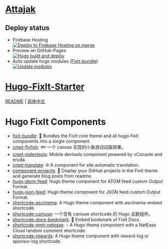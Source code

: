 # [Attajak](https://attajak.web.app)

## Deploy status

- Firebase Hosting  
[![Deploy to Firebase Hosting on merge](https://github.com/attajak/attajak.web.app/actions/workflows/firebase-hosting-merge.yml/badge.svg)](https://github.com/attajak/attajak.web.app/actions/workflows/firebase-hosting-merge.yml)
- Preview on GitHub-Pages  
[![Hugo build and deploy](https://github.com/attajak/attajak.web.app/actions/workflows/deploy.yml/badge.svg)](https://github.com/attajak/attajak.web.app/actions/workflows/deploy.yml)
- Auto update hugo modules ([FixIt-bundle](https://github.com/hugo-fixit/fixit-bundle))  
[![Update modules](https://github.com/attajak/attajak.web.app/actions/workflows/update-modules.yml/badge.svg)](https://github.com/attajak/attajak.web.app/actions/workflows/update-modules.yml)

# [Hugo-FixIt-Starter](https://github.com/hugo-fixit/hugo-fixit-starter)

[README](README.en.md) | [简体中文](README.cn.md)

# Hugo FixIt Components

<!-- HUGO_FIXIT_COMPONENTS:START -->
- [fixit-bundle](https://github.com/hugo-fixit/fixit-bundle): 🌲 Bundles the FixIt core theme and all hugo-fixit components into a single component.
- [cmpt-flyfish](https://github.com/hugo-fixit/cmpt-flyfish): 🐟 一个 canvas 实现的小鱼游动动画效果。
- [cmpt-mdevtools](https://github.com/hugo-fixit/cmpt-mdevtools): Mobile devtools component powered by vConsole and eruda.
- [cmpt-translate](https://github.com/hugo-fixit/cmpt-translate): 🌐 A component for site automatic translation.
- [component-projects](https://github.com/hugo-fixit/component-projects): 🐙 Display your GitHub projects in the FixIt theme and generate blog posts from readme.
- [hugo-atom-feed](https://github.com/hugo-fixit/hugo-atom-feed): Hugo theme component for ATOM feed custom Output Format.
- [hugo-json-feed](https://github.com/hugo-fixit/hugo-json-feed): Hugo theme component for JSON feed custom Output Format.
- [shortcode-asciinema](https://github.com/hugo-fixit/shortcode-asciinema): A Hugo theme component with asciinema-embed shortcode.
- [shortcode-caniuse](https://github.com/hugo-fixit/shortcode-caniuse): 一个含有 caniuse shortcode 的 Hugo 主题组件。
- [shortcode-docs-bookmark](https://github.com/hugo-fixit/shortcode-docs-bookmark): 🔖 Embed bookmark of FixIt Docs.
- [shortcode-mmt-netease](https://github.com/hugo-fixit/shortcode-mmt-netease): 🎶 A Hugo theme component with a NetEase Cloud random comment shortcode.
- [shortcode-rewards](https://github.com/hugo-fixit/shortcode-rewards): A Hugo theme component with reward-log or sponsor-log shortcode.
<!-- HUGO_FIXIT_COMPONENTS:END -->
